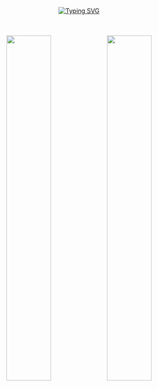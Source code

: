 <div align="center">
  <p><a href="https://git.io/typing-svg"><img src="https://readme-typing-svg.demolab.com?font=Menlo&pause=1000&color=008080&center=true&vCenter=true&width=435&lines=%F0%9F%91%8B+Hi%2C+I%E2%80%99m+%40cjeongmin" alt="Typing SVG" /></a></p>
  <br/><br/>
  <img width="45%" src="https://raw.githubusercontent.com/cjeongmin/github-stats-transparent/output/generated/overview.svg"/>
  <img width="45%" src="https://raw.githubusercontent.com/cjeongmin/github-stats-transparent/output/generated/languages.svg"/>
  <br/><br/>
  <!-- <p><a href="https://github.com/cjeongmin/github-readme-activity-graph"><img width="79%" src="https://activity-graph.herokuapp.com/graph?username=cjeongmin&bg_color=fafafe&color=000000&line=33333f&custom_title=cjeongmin's+Contribution+Graph&radius=10" alt="github activity graph" /></a></p>
  --->
</div>
  
<!---
cjeongmin/cjeongmin is a ✨ special ✨ repository because its `README.md` (this file) appears on your GitHub profile.
You can click the Preview link to take a look at your changes.

- 🔭 I’m currently working on ...
- 🌱 I’m currently learning ...
- 👯 I’m looking to collaborate on ...
- 🤔 I’m looking for help with ...
- 💬 Ask me about ...
- 📫 How to reach me: ...
- 😄 Pronouns: ...
- ⚡ Fun fact: ...
--->
